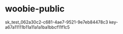 # woobie-public


sk_test_062a30c2-c681-4ae7-9521-9e7eb84478c3
key-a67a11111b11a11a1a1ba1bbcf11f1c5
